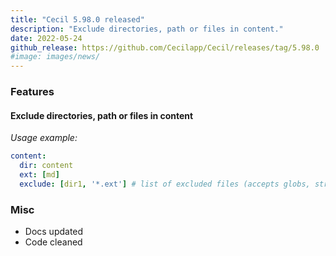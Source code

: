 ```yaml
---
title: "Cecil 5.98.0 released"
description: "Exclude directories, path or files in content."
date: 2022-05-24
github_release: https://github.com/Cecilapp/Cecil/releases/tag/5.98.0
#image: images/news/
---
```

### Features

#### Exclude directories, path or files in content

_Usage example:_

```yaml
content:
  dir: content
  ext: [md]
  exclude: [dir1, '*.ext'] # list of excluded files (accepts globs, strings and regexes)
```

### Misc

- Docs updated
- Code cleaned